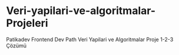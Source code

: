 # Veri-yapilari-ve-algoritmalar-Projeleri
Patikadev Frontend Dev Path Veri Yapilari ve Algoritmalar Proje 1-2-3 Çözümü
